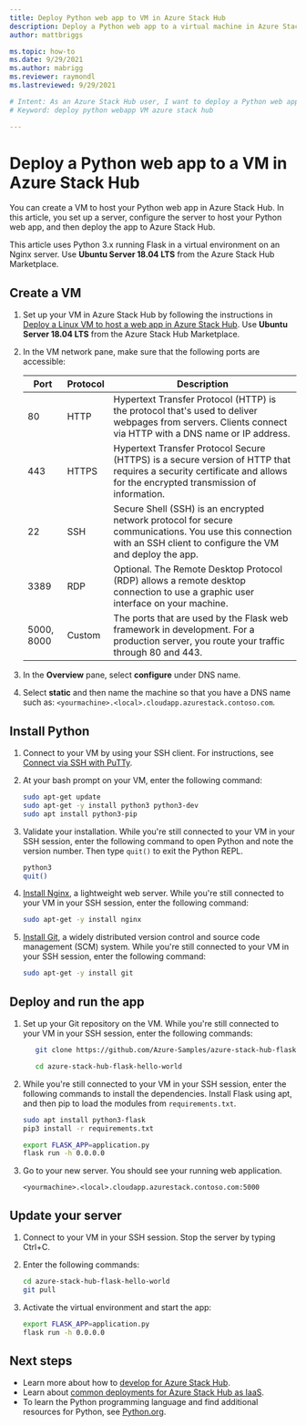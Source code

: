 ```yaml
---
title: Deploy Python web app to VM in Azure Stack Hub 
description: Deploy a Python web app to a virtual machine in Azure Stack Hub.
author: mattbriggs

ms.topic: how-to
ms.date: 9/29/2021
ms.author: mabrigg
ms.reviewer: raymondl
ms.lastreviewed: 9/29/2021

# Intent: As an Azure Stack Hub user, I want to deploy a Python web app to a virtual machine in Azure Stack Hub.
# Keyword: deploy python webapp VM azure stack hub

---
```




# Deploy a Python web app to a VM in Azure Stack Hub

You can create a VM to host your Python web app in Azure Stack Hub. In this article, you set up a server, configure the server to host your Python web app, and then deploy the app to Azure Stack Hub.

This article uses Python 3.x running Flask in a virtual environment on an Nginx server. Use **Ubuntu Server 18.04 LTS** from the Azure Stack Hub Marketplace.
## Create a VM

1. Set up your VM in Azure Stack Hub by following the instructions in [Deploy a Linux VM to host a web app in Azure Stack Hub](azure-stack-dev-start-howto-deploy-linux.md). Use **Ubuntu Server 18.04 LTS** from the Azure Stack Hub Marketplace.

2. In the VM network pane, make sure that the following ports are accessible:

    | Port | Protocol | Description |
    | --- | --- | --- |
    | 80 | HTTP | Hypertext Transfer Protocol (HTTP) is the protocol that's used to deliver webpages from servers. Clients connect via HTTP with a DNS name or IP address. |
    | 443 | HTTPS | Hypertext Transfer Protocol Secure (HTTPS) is a secure version of HTTP that requires a security certificate and allows for the encrypted transmission of information. |
    | 22 | SSH | Secure Shell (SSH) is an encrypted network protocol for secure communications. You use this connection with an SSH client to configure the VM and deploy the app. |
    | 3389 | RDP | Optional. The Remote Desktop Protocol (RDP) allows a remote desktop connection to use a graphic user interface on your machine.   |
    | 5000, 8000 | Custom | The ports that are used by the Flask web framework in development. For a production server, you route your traffic through 80 and 443. |

3. In the **Overview** pane, select **configure** under DNS name.

4. Select **static** and then name the machine so that you have a DNS name such as: `<yourmachine>.<local>.cloudapp.azurestack.contoso.com`.

## Install Python

1. Connect to your VM by using your SSH client. For instructions, see [Connect via SSH with PuTTy](azure-stack-dev-start-howto-ssh-public-key.md#connect-with-ssh-by-using-putty).
2. At your bash prompt on your VM, enter the following command:

    ```bash  
    sudo apt-get update
    sudo apt-get -y install python3 python3-dev
    sudo apt install python3-pip
    ```

3. Validate your installation. While you're still connected to your VM in your SSH session, enter the following command to open Python and note the version number. Then type `quit()` to exit the Python REPL.

    ```bash  
    python3
    quit()
    ```

3. [Install Nginx](https://www.nginx.com/resources/wiki/), a lightweight web server. While you're still connected to your VM in your SSH session, enter the following command:

    ```bash  
    sudo apt-get -y install nginx
    ```

4. [Install Git](https://git-scm.com), a widely distributed version control and source code management (SCM) system. While you're still connected to your VM in your SSH session, enter the following command:

    ```bash  
    sudo apt-get -y install git
    ```

## Deploy and run the app

1. Set up your Git repository on the VM. While you're still connected to your VM in your SSH session, enter the following commands:

    ```bash  
       git clone https://github.com/Azure-Samples/azure-stack-hub-flask-hello-world.git
    
       cd azure-stack-hub-flask-hello-world
    ```

2. While you're still connected to your VM in your SSH session, enter the following commands to install the dependencies. Install Flask using apt, and then pip to load the modules from `requirements.txt`.

    ```bash  
    sudo apt install python3-flask
    pip3 install -r requirements.txt

    export FLASK_APP=application.py
    flask run -h 0.0.0.0
    ```

3. Go to your new server. You should see your running web application.

    ```HTTP  
    <yourmachine>.<local>.cloudapp.azurestack.contoso.com:5000
    ```

## Update your server

1. Connect to your VM in your SSH session. Stop the server by typing Ctrl+C.

2. Enter the following commands:

    ```bash  
    cd azure-stack-hub-flask-hello-world
    git pull
    ```

3. Activate the virtual environment and start the app:

    ```bash  
    export FLASK_APP=application.py
    flask run -h 0.0.0.0
    ```

## Next steps

- Learn more about how to [develop for Azure Stack Hub](azure-stack-dev-start.md).
- Learn about [common deployments for Azure Stack Hub as IaaS](azure-stack-dev-start-deploy-app.md).
- To learn the Python programming language and find additional resources for Python, see [Python.org](https://www.python.org).

